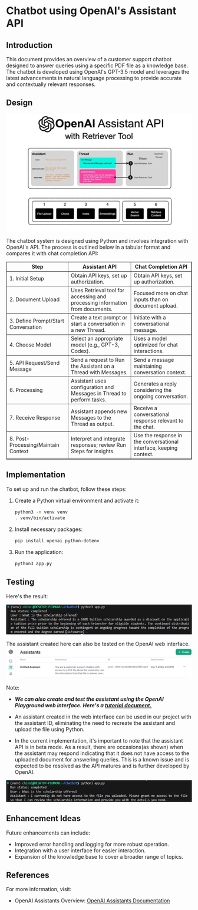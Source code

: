 # Chatbot using OpenAI's Assistant API

## Introduction

This document provides an overview of a customer support chatbot designed to answer queries  using a specific PDF file as a knowledge base. The chatbot is developed using OpenAI's GPT-3.5 model and leverages the latest advancements in natural language processing to provide accurate and contextually relevant responses.

## Design

<img src="img/design.png">

The chatbot system is designed using Python and involves integration with OpenAI's API. The process is outlined below in a tabular format and compares it with chat completion API:

<table border="1">
  <tr>
    <th>Step</th>
    <th>Assistant API</th>
    <th>Chat Completion API</th>
  </tr>
  <tr>
    <td>1. Initial Setup</td>
    <td>Obtain API keys, set up authorization.</td>
    <td>Obtain API keys, set up authorization.</td>
  </tr>
  <tr>
    <td>2. Document Upload</td>
    <td>Uses Retrieval tool for accessing and processing information from documents.</td>
    <td>Focused more on chat inputs than on document upload.</td>
  </tr>
  <tr>
    <td>3. Define Prompt/Start Conversation</td>
    <td>Create a text prompt or start a conversation in a new Thread.</td>
    <td>Initiate with a conversational message.</td>
  </tr>
  <tr>
    <td>4. Choose Model</td>
    <td>Select an appropriate model (e.g., GPT-3, Codex).</td>
    <td>Uses a model optimized for chat interactions.</td>
  </tr>
  <tr>
    <td>5. API Request/Send Message</td>
    <td>Send a request to Run the Assistant on a Thread with Messages.</td>
    <td>Send a message maintaining conversation context.</td>
  </tr>
  <tr>
    <td>6. Processing</td>
    <td>Assistant uses configuration and Messages in Thread to perform tasks.</td>
    <td>Generates a reply considering the ongoing conversation.</td>
  </tr>
  <tr>
    <td>7. Receive Response</td>
    <td>Assistant appends new Messages to the Thread as output.</td>
    <td>Receive a conversational response relevant to the chat.</td>
  </tr>
  <tr>
    <td>8. Post-Processing/Maintain Context</td>
    <td>Interpret and integrate responses; review Run Steps for insights.</td>
    <td>Use the response in the conversational interface, keeping context.</td>
  </tr>
</table>


## Implementation

To set up and run the chatbot, follow these steps:

1. Create a Python virtual environment and activate it:
   ```bash
   python3 -m venv venv
   . venv/bin/activate
   ```

2. Install necessary packages:
   ```bash
   pip install openai python-dotenv
   ```

3. Run the application:
   ```bash
   python3 app.py
   ```

## Testing

Here's the result:

<img src="img/output.png">

The assistant created here can also be tested on the OpenAI web interface.
<img src="img/web.png">

Note:
- <b><i> We can also create and test the assistant using the OpenAI Playground web interface. Here's a [tutorial document.](https://github.com/srikotturu/Machine-Learning/blob/8fe369a3f5974b14f6b00da0bcb97ba487f0ac45/ChatGPT/Chatbot%20Using%20OpenAI's%20Assistant%20API/OpenAI_Assistant_API_Web.pdf) </i></b>

- An assistant created in the web interface can be used in our project with the assistant ID, eliminating the need to recreate the assistant and upload the file using Python.

- In the current implementation, it's important to note that the assistant API is in beta mode. As a result, there are occasions(as shown) when the assistant may respond indicating that it does not have access to the uploaded document for answering queries. This is a known issue and is expected to be resolved as the API matures and is further developed by OpenAI.

<img src="img/error.png">

## Enhancement Ideas

Future enhancements can include:
- Improved error handling and logging for more robust operation.
- Integration with a user interface for easier interaction.
- Expansion of the knowledge base to cover a broader range of topics.

## References

For more information, visit:
- OpenAI Assistants Overview: [OpenAI Assistants Documentation](https://platform.openai.com/docs/assistants/overview)